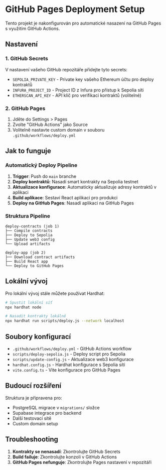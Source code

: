 
# GitHub Pages Deployment Setup

Tento projekt je nakonfigurován pro automatické nasazení na GitHub Pages s využitím GitHub Actions.

## Nastavení

### 1. GitHub Secrets
V nastavení vašeho GitHub repozitáře přidejte tyto secrets:

- `SEPOLIA_PRIVATE_KEY` - Private key vašeho Ethereum účtu pro deploy kontraktů
- `INFURA_PROJECT_ID` - Project ID z Infura pro přístup k Sepolia síti
- `ETHERSCAN_API_KEY` - API klíč pro verifikaci kontraktů (volitelné)

### 2. GitHub Pages
1. Jděte do Settings > Pages
2. Zvolte "GitHub Actions" jako Source
3. Volitelně nastavte custom domain v souboru `.github/workflows/deploy.yml`

## Jak to funguje

### Automatický Deploy Pipeline
1. **Trigger**: Push do `main` branche
2. **Deploy kontraktů**: Nasadí smart kontrakty na Sepolia testnet
3. **Aktualizace konfigurace**: Automaticky aktualizuje adresy kontraktů v aplikaci
4. **Build aplikace**: Sestaví React aplikaci pro produkci
5. **Deploy na GitHub Pages**: Nasadí aplikaci na GitHub Pages

### Struktura Pipeline
```
deploy-contracts (job 1)
├── Compile contracts
├── Deploy to Sepolia
├── Update web3 config
└── Upload artifacts

deploy-app (job 2)
├── Download contract artifacts
├── Build React app
└── Deploy to GitHub Pages
```

## Lokální vývoj

Pro lokální vývoj stále můžete používat Hardhat:

```bash
# Spustit lokální síť
npx hardhat node

# Nasadit kontrakty lokálně
npx hardhat run scripts/deploy.js --network localhost
```

## Soubory konfigurací

- `.github/workflows/deploy.yml` - GitHub Actions workflow
- `scripts/deploy-sepolia.js` - Deploy script pro Sepolia
- `scripts/update-config.js` - Aktualizace web3 konfigurace
- `hardhat.config.js` - Hardhat konfigurace s Sepolia sítí
- `vite.config.ts` - Vite konfigurace pro GitHub Pages

## Budoucí rozšíření

Struktura je připravena pro:
- PostgreSQL migrace v `migrations/` složce
- Supabase integrace pro backend
- Další testovací sítě
- Custom domain setup

## Troubleshooting

1. **Kontrakty se nenasadí**: Zkontrolujte GitHub Secrets
2. **Build failuje**: Zkontrolujte konzoli v GitHub Actions
3. **GitHub Pages nefunguje**: Zkontrolujte Pages nastavení v repozitáři
